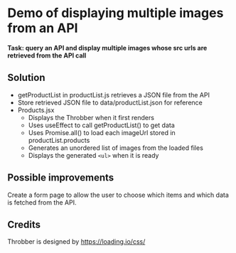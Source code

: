 # Demo of displaying multiple images from an API

**Task: query an API and display multiple images whose src urls are retrieved from the API call**

## Solution

* getProductList in productList.js retrieves a JSON file from the API
* Store retrieved JSON file to data/productList.json for reference
* Products.jsx
  + Displays the Throbber when it first renders
  + Uses useEffect to call getProductList() to get data
  + Uses Promise.all() to load each imageUrl stored in productList.products
  + Generates an unordered list of images from the loaded files
  + Displays the generated `<ul>` when it is ready

## Possible improvements

Create a form page to allow the user to choose which items and which data is fetched from the API.

## Credits 

Throbber is designed by https://loading.io/css/

